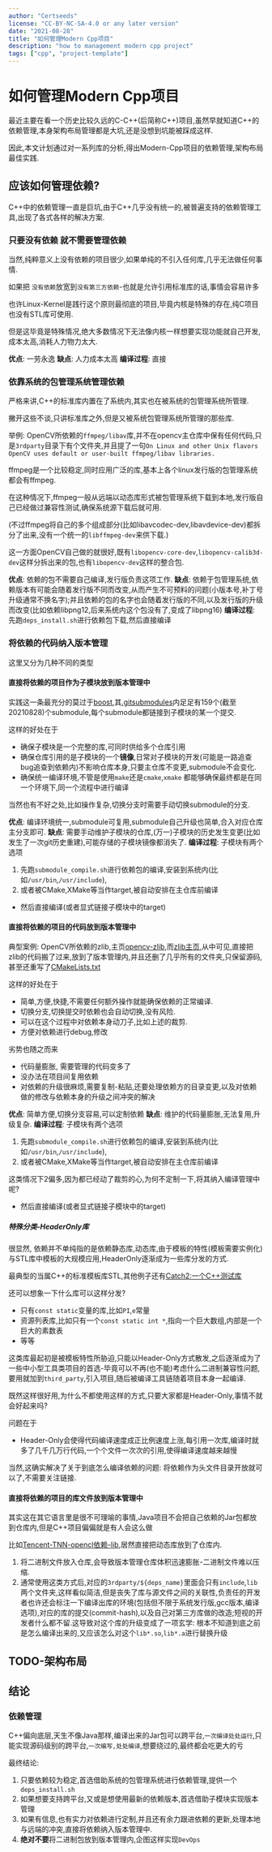 ```yaml
---
author: "Certseeds"
license: "CC-BY-NC-SA-4.0 or any later version"
date: "2021-08-28"
title: "如何管理Modern Cpp项目"
description: "how to management modern cpp project"
tags: ["cpp", "project-template"]
---
```


# 如何管理Modern Cpp项目

最近主要在看一个历史比较久远的C-C++(后简称C++)项目,虽然早就知道C++的依赖管理,本身架构布局管理都是大坑,还是没想到坑能被踩成这样.

因此,本文计划通过对一系列库的分析,得出Modern-Cpp项目的依赖管理,架构布局最佳实践.

## 应该如何管理依赖?

C++中的依赖管理一直是巨坑,由于C++几乎没有统一的,被普遍支持的依赖管理工具,出现了各式各样的解决方案.

### 只要没有依赖 就不需要管理依赖

当然,纯粹意义上没有依赖的项目很少,如果单纯的不引入任何库,几乎无法做任何事情.

如果把 `没有依赖`放宽到`没有第三方依赖`-也就是允许引用标准库的话,事情会容易许多

也许Linux-Kernel是践行这个原则最彻底的项目,毕竟内核是特殊的存在,纯C项目也没有STL库可使用.

但是这毕竟是特殊情况,绝大多数情况下无法像内核一样想要实现功能就自己开发,成本太高,消耗人力物力太大.

**优点**: 一劳永逸
**缺点**: 人力成本太高
**编译过程**: 直接

### 依靠系统的包管理系统管理依赖

严格来讲,C++的标准库内置在了系统内,其实也在被系统的包管理系统所管理.

撇开这些不谈,只讲标准库之外,但是又被系统包管理系统所管理的那些库.

举例: OpenCV所依赖的`ffmpeg/libav`库,并不在opencv主仓库中保有任何代码,只是`3rdparty`目录下有个文件夹,并且提了一句`On Linux and other Unix flavors OpenCV uses default or user-built ffmpeg/libav libraries.`

ffmpeg是一个比较稳定,同时应用广泛的库,基本上各个linux发行版的包管理系统都会有ffmpeg.

在这种情况下,ffmpeg一般从远端以动态库形式被包管理系统下载到本地,发行版自己已经做过兼容性测试,确保系统源下载后就可用.

(不过ffmpeg将自己的多个组成部分(比如libavcodec-dev,libavdevice-dev)都拆分了出来,没有一个统一的`libffmpeg-dev`来供下载.)

这一方面OpenCV自己做的就很好,既有`libopencv-core-dev`,`libopencv-calib3d-dev`这样分拆出来的包,也有`libopencv-dev`这样的整合包.

**优点**: 依赖的包不需要自己编译,发行版负责这项工作.
**缺点**: 依赖于包管理系统,依赖版本有可能会随着发行版不同而改变,从而产生不可预料的问题(小版本号,补丁号升级通常不换名字);并且依赖的包的名字也会随着发行版的不同,以及发行版的升级而改变(比如依赖libpng12,后来系统内这个包没有了,变成了libpng16)
**编译过程**: 先跑`deps_install.sh`进行依赖包下载,然后直接编译

### 将依赖的代码纳入版本管理

这里又分为几种不同的类型

#### 直接将依赖的项目作为子模块放到版本管理中

实践这一条最充分的莫过于[boost](https://github.com/boostorg/boost),其[.gitsubmodules](https://github.com/boostorg/boost/blob/master/.gitmodules)内足足有159个(截至20210828)个submodule,每个submodule都链接到子模块的某一个提交.

这样的好处在于

+ 确保子模块是一个完整的库,可同时供给多个仓库引用
+ 确保仓库引用的是子模块的一个**镜像**,日常对子模块的开发(可能是一路追查bug追查到依赖内)不影响仓库本身,只要主仓库不变更,submodule不会变化.
+ 确保统一编译环境,不管是使用`make`还是`cmake`,`xmake` 都能够确保最终都是在同一个环境下,同一个流程中进行编译

当然也有不好之处,比如操作复杂,切换分支时需要手动切换submodule的分支.

**优点**: 编译环境统一,submodule可复用,submodule自己升级也简单,合入对应仓库主分支即可.
**缺点**: 需要手动维护子模块的仓库,(万一)子模块的历史发生变更(比如发生了一次git历史重建),可能存储的子模块镜像都消失了.
**编译过程**: 子模块有两个选项

1. 先跑`submodule_compile.sh`进行依赖包的编译,安装到系统内(比如`/usr/bin`,`/usr/include`),
2. 或者被CMake,XMake等当作target,被自动安排在主仓库前编译

+ 然后直接编译(或者显式链接子模块中的target)

#### 直接将依赖的项目的代码放到版本管理中

典型案例: OpenCV所依赖的zlib,主页[opencv-zlib](https://github.com/opencv/opencv/tree/master/3rdparty/zlib),而[zlib主页](https://github.com/madler/zlib),从中可见,直接把zlib的代码搬了过来,放到了版本管理内,并且还删了几乎所有的文件夹,只保留源码,甚至还重写了[CMakeLists.txt](https://github.com/opencv/opencv/blob/master/3rdparty/zlib/CMakeLists.txt)

这样的好处在于

+ 简单,方便,快捷,不需要任何额外操作就能确保依赖的正常编译.
+ 切换分支,切换提交时依赖也会自动切换,没有风险.
+ 可以在这个过程中对依赖本身动刀子,比如上述的裁剪.
+ 方便对依赖进行debug,修改

劣势也随之而来

+ 代码量膨胀, 需要管理的代码变多了
+ 没办法在项目间复用依赖
+ 对依赖的升级很麻烦,需要复制-粘贴,还要处理依赖方的目录变更,以及对依赖做的修改与依赖本身的升级之间冲突的解决

**优点**: 简单方便,切换分支容易,可以定制依赖
**缺点**: 维护的代码量膨胀,无法复用,升级复杂.
**编译过程**: 子模块有两个选项

1. 先跑`submodule_compile.sh`进行依赖包的编译,安装到系统内(比如`/usr/bin`,`/usr/include`),
2. 或者被CMake,XMake等当作target,被自动安排在主仓库前编译

这类情况下2偏多,因为都已经动了裁剪的心,为何不定制一下,将其纳入编译管理中呢?

+ 然后直接编译(或者显式链接子模块中的target)

##### 特殊分类-HeaderOnly库

很显然, 依赖并不单纯指的是依赖静态库,动态库,由于模板的特性(模板需要实例化)与STL库中模板的大规模应用,HeaderOnly逐渐成为一些库分发的方式.

最典型的当属C++的标准模板库STL,其他例子还有[Catch2:一个C++测试库](https://github.com/catchorg/Catch2)

还可以想象一下什么库可以这样分发?

+ 只有`const static`变量的库,比如`PI`,`e`常量
+ 资源列表库,比如只有一个`const static int *`,指向一个巨大数组,内部是一个巨大的素数表
+ 等等

这类库最起初是被模板特性所胁迫,只能以Header-Only方式散发,之后逐渐成为了一些中小型工具类项目的首选-毕竟可以不再(也不能)考虑什么二进制兼容性问题,要用就加到`third_party`,引入项目,随后被编译工具链随着项目本身一起编译.

既然这样很好用,为什么不都使用这样的方式,只要大家都是Header-Only,事情不就会好起来吗?

问题在于

+ Header-Only会使得代码编译速度成正比例速度上涨,每引用一次库,编译时就多了几千几万行代码,一个个文件一次次的引用,使得编译速度越来越慢

当然,这确实解决了关于到底怎么编译依赖的问题: 将依赖作为头文件目录开放就可以了,不需要关注链接.

#### 直接将依赖的项目的库文件放到版本管理中

其实这在其它语言里是很不可理喻的事情,Java项目不会把自己依赖的Jar包都放到仓库内,但是C++项目偏偏就是有人会这么做

比如[Tencent-TNN-opencl依赖-lib](https://github.com/Tencent/TNN/tree/master/third_party/opencl/lib),居然直接把动态库放到了仓库内.

1. 将二进制文件放入仓库,会导致版本管理仓库体积迅速膨胀-二进制文件难以压缩.
2. 通常使用这类方式后,对应的`3rdparty/${deps_name}`里面会只有`include`,`lib`两个文件夹,这样看似简洁,但是丧失了库与源文件之间的关联性,负责任的开发者也许还会标注一下编译出库的环境(包括但不限于系统发行版,gcc版本,编译选项),对应的库的提交(commit-hash),以及自己对第三方库做的改造;短视的开发者什么都不留.这导致对这个库的升级变成了一项玄学: 根本不知道到底之前是怎么编译出来的,又应该怎么对这个`lib*.so`,`lib*.a`进行替换升级

## TODO-架构布局

## 结论

### 依赖管理

C++偏向底层,天生不像Java那样,编译出来的Jar包可以跨平台,`一次编译处处运行`,只能实现源码级别的跨平台,`一次编写,处处编译`,想要绕过的,最终都会吃更大的亏

最终结论:

1. 只要依赖较为稳定,首选借助系统的包管理系统进行依赖管理,提供一个`deps_install.sh`
2. 如果想要支持跨平台,又或是想使用最新的依赖版本,首选借助子模块实现版本管理
3. 如果有信息,也有实力对依赖进行定制,并且还有余力跟进依赖的更新,处理本地与远端的冲突,直接将依赖纳入版本管理中.
4. **绝对不要**将二进制包放到版本管理内,企图这样实现`DevOps`